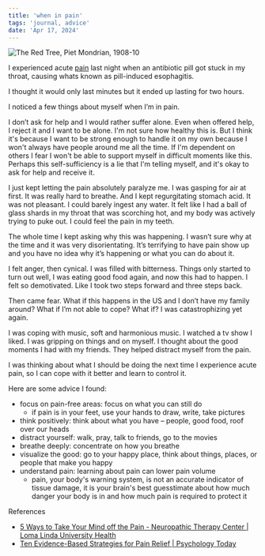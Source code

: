 ```yaml
---
title: 'when in pain'
tags: 'journal, advice'
date: 'Apr 17, 2024'
---
```


![The Red Tree, Piet Mondrian, 1908-10](/images/redtree.jpeg)

I experienced acute [pain](https://en.wikipedia.org/wiki/Pain_scale?useskin=vector) last night when an antibiotic pill got stuck in my throat, causing whats known as pill-induced esophagitis.

I thought it would only last minutes but it ended up lasting for two hours.

I noticed a few things about myself when I’m in pain.

I don’t ask for help and I would rather suffer alone. Even when offered help, I reject it and I want to be alone. I'm not sure how healthy this is. But I think it's because I want to be strong enough to handle it on my own because I won't always have people around me all the time. If I'm dependent on others I fear I won't be able to support myself in difficult moments like this. Perhaps this self-sufficiency is a lie that I'm telling myself, and it's okay to ask for help and receive it.

I just kept letting the pain absolutely paralyze me. I was gasping for air at first. It was really hard to breathe. And I kept regurgitating stomach acid. It was not pleasant. I could barely ingest any water. It felt like I had a ball of glass shards in my throat that was scorching hot, and my body was actively trying to puke out. I could feel the pain in my teeth.

The whole time I kept asking why this was happening. I wasn’t sure why at the time and it was very disorientating. It’s terrifying to have pain show up and you have no idea why it’s happening or what you can do about it.

I felt anger, then cynical. I was filled with bitterness. Things only started to turn out well, I was eating good food again, and now this had to happen. I felt so demotivated. Like I took two steps forward and three steps back.

Then came fear. What if this happens in the US and I don’t have my family around? What if I’m not able to cope? What if? I was catastrophizing yet again.

I was coping with music, soft and harmonious music. I watched a tv show I liked. I was gripping on things and on myself. I thought about the good moments I had with my friends. They helped distract myself from the pain.

I was thinking about what I should be doing the next time I experience acute pain, so I can cope with it better and learn to control it.

Here are some advice I found:

- focus on pain-free areas: focus on what you can still do
  - if pain is in your feet, use your hands to draw, write, take pictures
- think positively: think about what you have – people, good food, roof over our heads
- distract yourself: walk, pray, talk to friends, go to the movies
- breathe deeply: concentrate on how you breathe
- visualize the good: go to your happy place, think about things, places, or people that make you happy
- understand pain: learning about pain can lower pain volume
  - pain, your body's warning system, is not an accurate indicator of tissue damage, it is your brain's best guesstimate about how much danger your body is in and how much pain is required to protect it

References

- [5 Ways to Take Your Mind off the Pain - Neuropathic Therapy Center | Loma Linda University Health](https://lluh.org/services/neuropathic-therapy-center/blog/5-ways-take-your-mind-pain#:~:text=Think%20about%20the%20things%2C%20places,consumed%20by%20pain%2024%2F7.)
- [Ten Evidence-Based Strategies for Pain Relief | Psychology Today](https://www.psychologytoday.com/us/blog/pain-explained/202002/ten-evidence-based-strategies-pain-relief)
